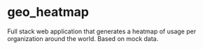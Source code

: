 # geo_heatmap
Full stack web application that generates a heatmap of usage per organization around the world. Based on mock data.
